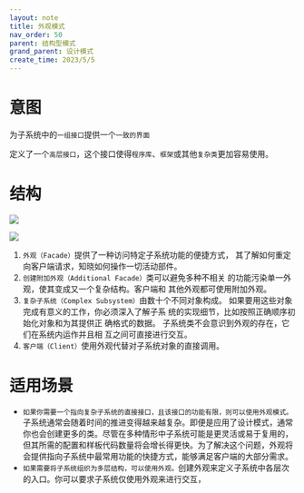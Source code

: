 ```yaml
---
layout: note
title: 外观模式
nav_order: 50
parent: 结构型模式
grand_parent: 设计模式
create_time: 2023/5/5
---
```


# 意图

为子系统中的`一组接口`提供一个`一致的界面`

定义了一个`高层接口`，这个接口使得`程序库`、`框架`或其他`复杂类`更加容易使用。

# 结构

![](https://cdn.jsdelivr.net/gh/guosonglu/images@master/diagrams/design-pattern/structural/facade/%E4%B8%8D%E4%BD%BF%E7%94%A8%E5%A4%96%E8%A7%82%E6%A8%A1%E5%BC%8F.svg)

![](https://cdn.jsdelivr.net/gh/guosonglu/images@master/blog-img/20230505143135.png)

1. `外观（Facade）`提供了一种访问特定子系统功能的便捷方式，
   其了解如何重定向客户端请求，知晓如何操作一切活动部件。
2. `创建附加外观（Additional Facade）`类可以避免多种不相关
   的功能污染单一外观，使其变成又一个复杂结构。客户端和
   其他外观都可使用附加外观。
3. `复杂子系统（Complex Subsystem）`由数十个不同对象构成。
   如果要用这些对象完成有意义的工作，你必须深入了解子系
   统的实现细节，比如按照正确顺序初始化对象和为其提供正
   确格式的数据。
   子系统类不会意识到外观的存在，它们在系统内运作并且相
   互之间可直接进行交互。
4. `客户端（Client）`使用外观代替对子系统对象的直接调用。

# 适用场景

- `如果你需要一个指向复杂子系统的直接接口，且该接口的功能有限，则可以使用外观模式。`子系统通常会随着时间的推进变得越来越复杂。即便是应用了设计模式，通常你也会创建更多的类。尽管在多种情形中子系统可能是更灵活或易于复用的，但其所需的配置和样板代码数量将会增长得更快。为了解决这个问题，外观将会提供指向子系统中最常用功能的快捷方式，能够满足客户端的大部分需求。
- `如果需要将子系统组织为多层结构，可以使用外观。`创建外观来定义子系统中各层次的入口。你可以要求子系统仅使用外观来进行交互，
